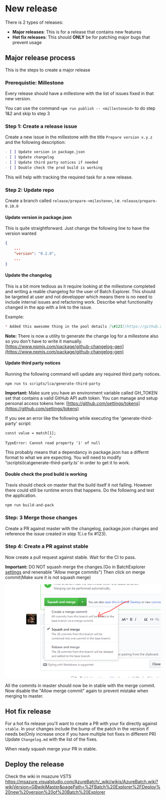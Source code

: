 # New release

There is 2 types of releases:

* **Major releases**: This is for a release that contains new features
* **Hot fix releases**: This should **ONLY** be for patching major bugs that prevent usage

## Major release process

This is the steps to create a major release

### Prerequistie: Millestone

Every release should have a millestone with the list of issues fixed in that new version.

You can use the command `npm run publish -- <millestoneid>` to do step 1&2 and skip to step 3

### Step 1: Create a release issue

Create a new issue in the millestone with the title `Prepare version x.y.z` and the following description:

```md
- [ ] Update version in package.json
- [ ] Update changelog
- [ ] Update third party notices if needed
- [ ] Double check the prod build is working
```

This will help with tracking the required task for a new release.

### Step 2: Update repo

Create a branch called `release/prepare-<milestone>`, i.e. `release/prepare-0.10.0`

#### Update version in package.json

This is quite straightforward. Just change the following line to have the version wanted

```json
{
    ...
    "version": "0.2.0",
    ...
}
```

#### Update the changelog

This is a bit more tedious as it require looking at the millestone completed and writing a reable changelog for the user of Batch Explorer.
This should be targeted at user and not developper which means there is no need to include internal issues and refactoring work.
Describe what functionality changed in the app with a link to the issue.

Example:

```md
* Added this awesome thing in the pool details [\#123](https://github.com/Azure/BatchExplorer/issues/123)
```

**Note:** There is now a utility to generate the change log for a millestone also so you don't have to write it manually.
[https://www.npmjs.com/package/github-changelog-gen](https://www.npmjs.com/package/github-changelog-gen)

#### Update third party notices

Running the following command will update any required third party notices.

```shell
npm run ts scripts/lca/generate-third-party
```

**Important:** Make sure you have an environment variable called GH_TOKEN set that contains a valid GitHub API auth token.
You can manage and setup personal access tokens here: [https://github.com/settings/tokens](https://github.com/settings/tokens)

If you see an error like the following while executing the 'generate-third-party' script:

```shell
const value = match[1];
                    ^
TypeError: Cannot read property '1' of null
```

This probably means that a dependancy in package.json has a differnt format to what we are expecting.
You will need to modify '\scripts\lca\generate-third-party.ts' in order to get it to work.

#### Double check the prod build is working

Travis should check on master that the build itself it not failing. However there could still be runtime errors that happens.
Do the following and test the application.

```shell
npm run build-and-pack
```

### Step: 3 Merge those changes

Create a PR against master with the changelog, package.json changes and reference the issue created in step 1(.i.e fix \#123).

### Step 4: Create a PR against stable

Now create a pull request against stable. Wait for the CI to pass.

**Important:** DO NOT squash merge the changes.(Go in BatchExplorer [settings](https://github.com/Azure/BatchExplorer/settings) and renenable "Allow merge commits")
Then click on merge commit(Make sure it is not squash merge)

![Merge commit](images/merge-commit.png)

All the commits in master should now be in stable with the merge commit.
Now disable the "Allow merge commit" again to prevent mistake when merging to master.

## Hot fix release

For a hot fix release you'll want to create a PR with your fix directly against `stable`.
In your changes include the bump of the patch in the version if needs be(Only increase once if you have multiple hot fixes in different PR)
Update `Changelog.md` with the list of the fixes.

When ready squash merge your PR in stable.

## Deploy the release

Check the wiki in msazure VSTS <https://msazure.visualstudio.com/AzureBatch/_wiki/wikis/AzureBatch.wiki?wikiVersion=GBwikiMaster&pagePath=%2FBatch%20Explorer%2FDeploy%20new%20version%20of%20Batch%20Explorer>
